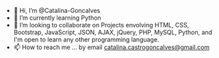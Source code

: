 - 👋 Hi, I’m @Catalina-Goncalves
- 🌱 I’m currently learning Python
- 💞️ I’m looking to collaborate on Projects envolving HTML, CSS, Bootstrap, JavaScript, JSON, AJAX, jQuery, PHP, MySQL, Python, and I'm open to learn any other programming language. 
- 📫 How to reach me ... by email catalina.castrogoncalves@gmail.com


<!---
Catalina-Goncalves/Catalina-Goncalves is a ✨ special ✨ repository because its `README.md` (this file) appears on your GitHub profile.
You can click the Preview link to take a look at your changes.
--->
